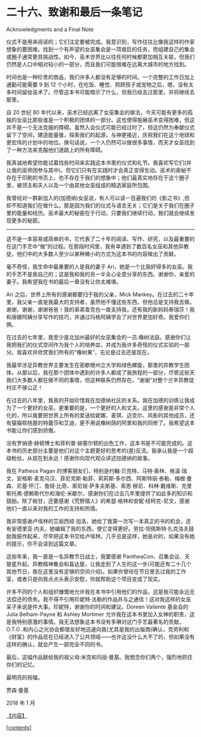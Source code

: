 

# 二十六、致谢和最后一条笔记

Acknowledgments
and a Final Note

仪式不是用来阅读的；它们注定要被完成。我意识到，写作往往比像我这样的作家想象的要困难。找到一个有声望的女巫集会是一项艰巨的任务，而组建自己的集会或圈子通常更具挑战性。如今，巫术世界比以往任何时候都更加相互关联，但我们仍然是人口中相对较小的一部分，而且我们可能很难在远离大城市的地方找到。

时间也是一种珍贵的商品，我们许多人都没有足够的时间。一个完整的工作日加上通勤可能需要 9 到 12 个小时，在吃饭、睡觉、照顾孩子或宠物之后，嗯，没有太多时间留给巫术了。尽管这本书可能暗示了什么，但我已经去过那里，并将继续去那里。

自 20 世纪 80 年代以来，巫术已经远离了女巫集会的做法，今天可能有更多的孤独的女巫比那些谁是一个积极的团体的一部分。这也使得施展巫术变得困难，但这并不是一个无法克服的障碍。虽然入会仪式可能已经过时了，但这仍然为奉献仪式留下了空间，建造能量锥，探索我们的起源，与神更接近，庆祝我们在这个地球和更宏伟的计划中的地位。换句话说，一个人仍然可以做很多事情，而天才女巫找到了一种方法来克服他们道路上的所有障碍。

我真诚地希望你能试着找些时间来实践这本书里的仪式和礼节。我喜欢写它们(并让我的巫师团参与其中)，但它们只有在实践时才会真正变得生动。巫术的奥秘不存在于印刷的书页上，也不存在于我们的想象中；他们最真实地存在于这个圈子里，被领主和夫人以及一个由其他女巫组成的精选家庭所包围。

我曾经对一群新加入的(加德纳)女巫说，有人可以读一百遍我们的《影之书》,但却不知道我们在做什么。那是因为我们的仪式与语言无关；它们是关于我们在圈子里的能量和经历。巫术最大的秘密在于行动，只要我们继续行动，我们就会继续发现更多的秘密。

_______

这不是一本容易或简单的书，它代表了二十年的阅读、写作、研究，以及最重要的在这门手艺中“做”的过程。在那段时间里，我有幸遇到了数百名女巫和其他异教徒，他们中的大多数人至少以某种微小的方式为这本书的内容做出了贡献。

毫不奇怪，我生命中最重要的人是我的妻子 Ari，她是一个比我好得多的女巫。我的手艺不是我自己的；这是我和我的另一半全心全意分享的东西。谢谢你，亲爱的妻子。我希望我在书的最后一章没有让你太难堪。

Ari 之后，世界上所有的感谢都要归于我的父亲，Mick Mankey。在过去的二十年里，我父亲一直是我最大的支持者，虽然他不懂这些东西，但他总是支持我去做。谢谢，谢谢，谢谢爸爸！我的弟弟查克也一直支持我，还有我的新妈妈泰瑞莎！我和唐娜阿姨分享写作的技巧，并通过玛格阿姨学会了对世界更加好奇。我爱你们俩。

在过去的七年里，我至少是北加州最好的女巫集会的一员:橡树法庭。感谢你们让我把我们的仪式空间作为我个人的培养皿，并成为我许多奇怪的仪式实验的一部分。我喜欢并欣赏我们所有的“橡树果”，无论是过去还是现在。

我最早涉足异教世界主要发生在密歇根州立大学和绿色螺旋，那里的异教学生团体。从那以后，我在那个团体中遇到的许多人都成了我旅程的一部分，尽管这些天我们大多数人都在做不同的事情，但这种联系仍然存在。“谢谢”对整个兰辛异教徒村庄不够公正！

在过去的八年里，我真的开始珍惜我在加德纳社区的关系。我在加德的训练让我成为了一个更好的女巫，更重要的是，一个更好的人和丈夫。这里的感谢是非常个人化的，所以我要把世界上所有的爱送给妮娜、麦琪、迈克尔、风影的其他成员，还有猫猫核桃屋的特蕾莎和艾迪，更不用说橡树荫的阿里和我的同修了。我希望这本书能让你们感到骄傲。

没有罗纳德·赫顿博士和菲利普·赫塞尔顿的出色工作，这本书是不可能完成的。这本书的历史部分主要是他们对这个主题更好的思考的(差)反流。我承认我是一个超级粉丝，从现在到永远！感谢你向现代观众讲述加德纳的故事。

我在 Patheos Pagan 的博客朋友们，特别是约翰·贝克特、马特·奥林、格温·瑞文、安格斯·麦克马汉、菲尼克斯·勒菲、莉莉斯·多尔西、阿斯特丽·泰勒、梅根·曼森、尼基·怀汀、詹娅·比奇、索尼娅·萨多夫斯基、索恩·穆尼、科林·戴维斯、克里斯托弗·德赖斯代尔和海伦·米歇尔，感谢你们在过去几年里提供了如此多的知识和鼓励。除了帕甘，还要感谢《荒野猎人》的希瑟·格林和安妮·纽柯克-尼文，感谢他们一直以来对我的工作的支持和热情。

我非常感谢卢埃林的艾丽西娅·加洛，她给了我第一次写一本真正的书的机会，还有安德里亚·内夫，她编辑了我的东西，使它变得更好。劳拉·坦佩斯特·扎克洛夫鼓励我振作起来，尽早把这本书交给卢埃林。几乎总是这样，她是对的，如果没有她的提示，你不会读到这篇文章。

这些年来，我一直是一名异教节日战士，我要感谢 PantheaCon、召集会议、天狼星升起、异教精神集会和喜达屋，让我走到了人生的这一步(可能还有二十几个其他节日，我在这里没有足够的空间介绍)。如果你曾经在节日里去过我的工作室，或者只是向我点点头表示安慰，你就帮助这个项目变成了现实。

许多不同的个人和组织慷慨地允许我在本书中引用他们的作品，这是我可能永远无法偿还的债务。我不得不引用珍妮特·法勒的作品并与之通信！这对我这样的女巫呆子来说是件大事。珍妮特，谢谢你的时间和建议。Doreen Valiente 基金会的 Julia Belham-Payne 和 Ashley Mortimer 允许我在这本书里加入女神的职责，这是我特别感激的事情。我无法想象这本书没有多琳对这门手艺最著名的贡献。O.T.O .和内心之光协会都很友好地迅速向我(尤其是我的出版商)确认，克劳利和《财富》的作品现在已经进入了公共领域——也许这没什么大不了的，但如果没有这样的确认，就会产生一部完全不同的书。

最后，这幅作品献给我的祖父母:米克和玛丽·曼基。我想念你们两个，强烈地抓住你们的记忆。

最明亮的祝福，

贾森·曼基

2018 年 1 月

[【内容】](Contents.xhtml#_idTextAnchor000)

[[contents]](Contents.xhtml#_idTextAnchor000)